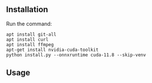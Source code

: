 
Installation
------------
Run the command:
```
apt install git-all
apt install curl
apt install ffmpeg
apt-get install nvidia-cuda-toolkit
python install.py --onnxruntime cuda-11.8 --skip-venv
```

Usage
-----
